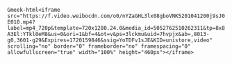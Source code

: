`Gmeek-html<iframe src="https://f.video.weibocdn.com/o0/nYZaGHL3lx08gboVNK5201041200j9sJ0E010.mp4?label=mp4_720p&template=720x1280.24.0&media_id=5052762510262311&tp=8x8A3El:YTkl0eM8&us=0&ori=1&bf=4&ot=v&ps=3lckmu&uid=7hvpjx&ab=,8013-g0,3601-g29&Expires=1720159846&ssig=YoTDFv1sJE&KID=unistore,video" scrolling="no" border="0" frameborder="no" framespacing="0" allowfullscreen="true" width="100%" height="460px"></iframe>`
